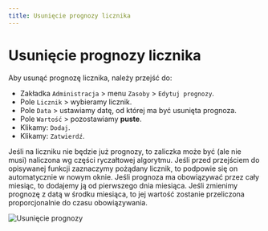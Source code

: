 ```yaml
---
title: Usunięcie prognozy licznika
---
```


# Usunięcie prognozy licznika

Aby usunąć prognozę licznika, należy przejść do:

- Zakładka `Administracja` > menu `Zasoby` > `Edytuj prognozy`.
- Pole `Licznik` > wybieramy licznik.
- Pole `Data` > ustawiamy datę, od której ma być usunięta prognoza.
- Pole `Wartość` > pozostawiamy **puste**.
- Klikamy: `Dodaj`.
- Klikamy: `Zatwierdź`.

Jeśli na liczniku nie będzie już prognozy, to zaliczka może być (ale nie musi) naliczona wg części ryczałtowej algorytmu. Jeśli przed przejściem do opisywanej funkcji zaznaczymy pożądany licznik, to podpowie się on automatycznie w nowym oknie. Jeśli prognoza ma obowiązywać przez cały miesiąc, to dodajemy ją od pierwszego dnia miesiąca. Jeśli zmienimy prognozę z datą w środku miesiąca, to jej wartość zostanie przeliczona proporcjonalnie do czasu obowiązywania.

![Usunięcie prognozy](usuniecieprognozy.gif)